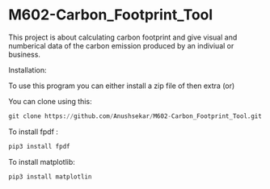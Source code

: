 # M602-Carbon_Footprint_Tool

This project is about calculating carbon footprint and give visual and numberical data of the carbon emission produced by an indiviual or business.


Installation:

To use this program you can either install a zip file of then extra (or)

You can clone using this: 
```python
git clone https://github.com/Anushsekar/M602-Carbon_Footprint_Tool.git
```
To install fpdf : 
```python
pip3 install fpdf
```
To install matplotlib:
```python
pip3 install matplotlin
```
